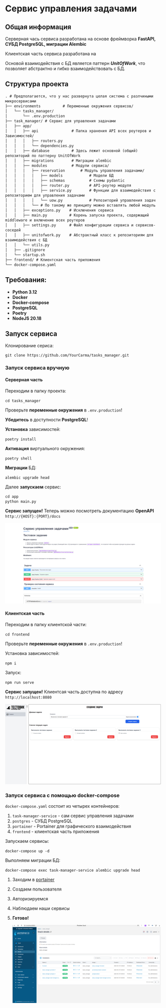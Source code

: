 # Сервис управления задачами

## Общая информация

Серверная чась сервиса разработана на основе фреймворка **FastAPI, СУБД PostgreSQL, миграции Alembic**

Клиентская часть сервиса разработана на

Основой взаимодействия с БД является паттерн ***UnitOfWork***, что позволяет абстрактно и гибко взаимодействовать с БД.

## Структура проекта

```
. # Предполагается, что у нас развернута целая система c разлчиными микросервисами
├── environments          # Переменные окружения сервисов/
│   └── tasks_manager/
│       └── .env.production
├── task_manager/ # Сервис для управления задачами
│   ├── app/
│   │   ├── api               # Папка хранения API всех роутеров и Зависимостей/
│   │   │   ├── routers.py
│   │   │   └── dependencies.py
│   │   ├── database          # Здесь лежит основной (общий) репозиторий по паттерну UnitOfWork
│   │   ├── migrations        # Миграции alembic
│   │   ├── modules           # Модули сервиса/
│   │   │   ├── reservation       # Модуль управления задачами/
│   │   │   │   ├── models            # Модели БД
│   │   │   │   ├── schemas           # Схемы pydantic
│   │   │   │   ├── router.py         # API-роутер модуля
│   │   │   │   ├── service.py        # Функции для взаимодействия с репозиторием для управления задачами
│   │   │   │   └── uow.py            # Репозиторий управления задач
│   │   │   └── # По такому же принципу можно вставлять любой модуль
│   │   ├── exceptions.py    # Исключения сервиса
│   │   ├── main.py          # Корень запуска проекта, содержащий middleware и включение всех роутеров
│   │   ├── settings.py      # Файл конфигурации сервиса и сервисов-соседей
│   │   ├── unitofwork.py    # Абстрактный класс к репозиториям для взаимодействия с БД
│   │   └── utils.py  
│   ├── .gitignore
│   └── startup.sh
├── frontend/ # Клиентская часть приложения
└── docker-compose.yaml   
```

## Требования:

* **Python 3.12**
* **Docker**
* **Docker-compose**
* **PostgreSQL**
* **Poetry**
* **NodeJS 20.18**

## Запуск сервиса

Клонирование сериса:

```
git clone https://github.com/YourCarma/tasks_manager.git
```

### Запуск сервиса вручную

#### Серверная часть

Переходим в папку проекта:

`cd tasks_manager`

Проверьте **переменные окружения** в `.env.production`!

**Убедитесь** в доступности **PostgreSQL**!

**Установка** зависимостей:

`poetry install`

**Активация** виртуального окружения:

`poetry shell`

**Миграции** БД:

`alembic upgrade head`

Далее **запускаем** сервис:

```
cd app
python main.py
```

**Сервис запущен!** Теперь можно посмотреть документацию **OpenAPI** `http://{HOST}:{PORT}/docs`

![1748684904768](image/README/1748684904768.png)

#### Клиентская часть

Переходим в папку клиентской части:

`cd frontend`

Проверьте **переменные окружения** в `.env.production`!

Установка зависимостей:

`npm i`

Запуск:

`npm run serve`

**Сервис запущен!** Клиентсая часть доступна по адресу `http://localhost:8080`

![1748685106914](image/README/1748685106914.png)

### Запуск сервиса с помощью docker-compose

`docker-compose.yaml` состоит из четырех контейнеров:

1. `task-manager-service` - сам сервис управления задачами
2. `postgres` - СУБД PostgreSQL
3. `portainer` - Portainer для графического взаимодействия
4. `frontend` - клиентская часть приложения

Запускаем сервисы:

`docker-compose up -d`

Выполняем миграции БД:

`docker-compose exec task-manager-service alembic upgrade head`

1. Заходим в [portainer](http://localhost:9000 "ссылка на portainer")
2. Создаем пользователя
3. Авторизируемся
4. Наблюдаем наши сервисы
5. **Готово!**

   ![1748688005365](image/README/1748688005365.png)
